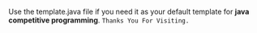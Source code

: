 Use the template.java file if you need it as your default template for **java competitive programming**.
`Thanks You For Visiting.`
